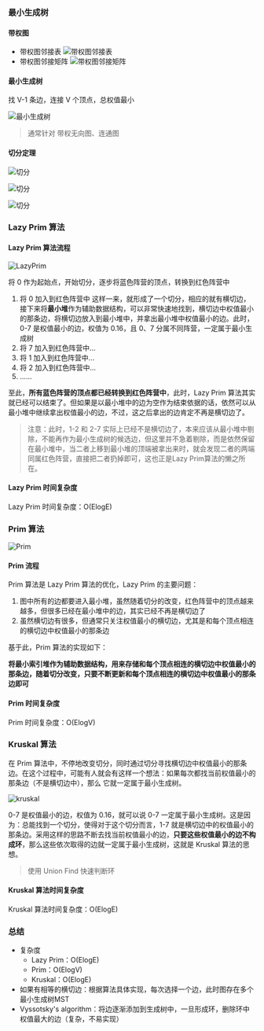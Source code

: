 ### 最小生成树

#### 带权图

- 带权图邻接表
![带权图邻接表](带权图邻接表.png)
- 带权图邻接矩阵
![带权图邻接矩阵](带权图邻接矩阵.png)

#### 最小生成树
找 V-1 条边，连接 V 个顶点，总权值最小

![最小生成树](最小生成树.png)
> 通常针对 带权无向图、连通图

#### 切分定理

![切分](切分定理.png)

![切分](切分定理2.png)

![切分](切分定理3.png)

### Lazy Prim 算法
#### Lazy Prim 算法流程
![LazyPrim](LazyPrim.png)

将 0 作为起始点，开始切分，逐步将蓝色阵营的顶点，转换到红色阵营中
1. 将 0 加入到红色阵营中
这样一来，就形成了一个切分，相应的就有横切边，接下来将**最小堆**作为辅助数据结构，可以非常快速地找到，横切边中权值最小的那条边，将横切边放入到最小堆中，并拿出最小堆中权值最小的边。此时，0-7 是权值最小的边，权值为 0.16，且 0、7 分属不同阵营，一定属于最小生成树
1. 将 7 加入到红色阵营中...
1. 将 1 加入到红色阵营中...
1. 将 2 加入到红色阵营中...
1. ......

至此，**所有蓝色阵营的顶点都已经转换到红色阵营中**，此时，Lazy Prim 算法其实就已经可以结束了。但如果是以最小堆中的边为空作为结束依据的话，依然可以从最小堆中继续拿出权值最小的边，不过，这之后拿出的边肯定不再是横切边了。

> 注意：此时，1-2 和 2-7 实际上已经不是横切边了，本来应该从最小堆中剔除，不能再作为最小生成树的候选边，但这里并不急着剔除，而是依然保留在最小堆中，当二者上移到最小堆的顶端被拿出来时，就会发现二者的两端同属红色阵营，直接把二者扔掉即可，这也正是Lazy Prim算法的懒之所在。


#### Lazy Prim 时间复杂度
Lazy Prim 时间复杂度：O(ElogE)

### Prim 算法
![Prim](Prim.png)

#### Prim 流程

Prim 算法是 Lazy Prim 算法的优化，Lazy Prim 的主要问题：

1. 图中所有的边都要进入最小堆，虽然随着切分的改变，红色阵营中的顶点越来越多，但很多已经在最小堆中的边，其实已经不再是横切边了
1. 虽然横切边有很多，但通常只关注权值最小的横切边，尤其是和每个顶点相连的横切边中权值最小的那条边

基于此，Prim 算法的实现如下：

**将最小索引堆作为辅助数据结构，用来存储和每个顶点相连的横切边中权值最小的那条边，随着切分改变，只要不断更新和每个顶点相连的横切边中权值最小的那条边即可**

#### Prim 时间复杂度
Prim 时间复杂度：O(ElogV)

### Kruskal 算法
在 Prim 算法中，不停地改变切分，同时通过切分寻找横切边中权值最小的那条边。在这个过程中，可能有人就会有这样一个想法：如果每次都找当前权值最小的那条边（不是横切边中），那么
它就一定属于最小生成树。

![kruskal](kruskal.png)

0-7 是权值最小的边，权值为 0.16，就可以说 0-7 一定属于最小生成树。这是因为：总能找到一个切分，使得对于这个切分而言，1-7 就是横切边中的权值最小的那条边。采用这样的思路不断去找当前权值最小的边，**只要这些权值最小的边不构成环**，那么这些依次取得的边就一定属于最小生成树，这就是 Kruskal 算法的思想。
> 使用 Union Find 快速判断环

#### Kruskal 算法时间复杂度
Kruskal 算法时间复杂度：O(ElogE)

### 总结
- 复杂度
    - Lazy Prim：O(ElogE)
    - Prim：O(ElogV)
    - Kruskal：O(ElogE)
- 如果有相等的横切边：根据算法具体实现，每次选择一个边，此时图存在多个最小生成树MST
- Vyssotsky's algorithm：将边逐渐添加到生成树中，一旦形成环，删除环中权值最大的边（复杂，不易实现）

